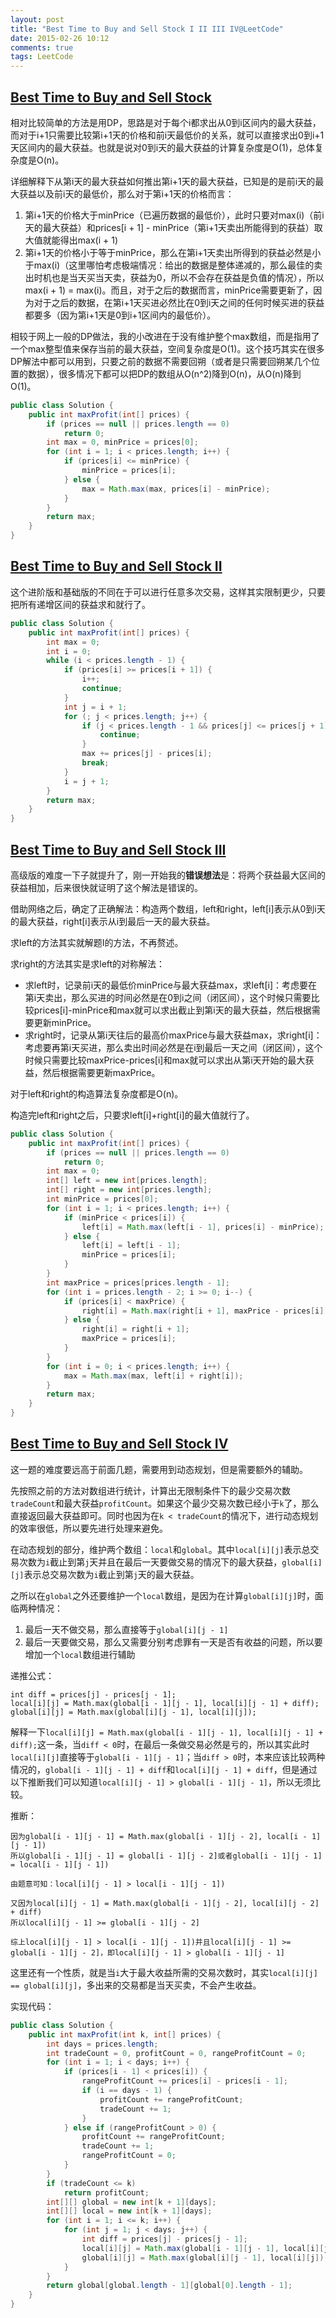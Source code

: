 ```yaml
---
layout: post
title: "Best Time to Buy and Sell Stock I II III IV@LeetCode"
date: 2015-02-26 10:12
comments: true
tags: LeetCode
---
```

## [Best Time to Buy and Sell Stock](https://oj.leetcode.com/problems/best-time-to-buy-and-sell-stock/)

相对比较简单的方法是用DP，思路是对于每个i都求出从0到i区间内的最大获益，而对于i+1只需要比较第i+1天的价格和前i天最低价的关系，就可以直接求出0到i+1天区间内的最大获益。也就是说对0到i天的最大获益的计算复杂度是O(1)，总体复杂度是O(n)。

<!-- more -->

详细解释下从第i天的最大获益如何推出第i+1天的最大获益，已知是的是前i天的最大获益以及前i天的最低价，那么对于第i+1天的价格而言：

1. 第i+1天的价格大于minPrice（已遍历数据的最低价），此时只要对max(i)（前i天的最大获益）和prices[i + 1] - minPrice（第i+1天卖出所能得到的获益）取大值就能得出max(i + 1)
2. 第i+1天的价格小于等于minPrice，那么在第i+1天卖出所得到的获益必然是小于max(i)（这里哪怕考虑极端情况：给出的数据是整体递减的，那么最佳的卖出时机也是当天买当天卖，获益为0，所以不会存在获益是负值的情况），所以max(i + 1) = max(i)。而且，对于之后的数据而言，minPrice需要更新了，因为对于之后的数据，在第i+1天买进必然比在0到i天之间的任何时候买进的获益都要多（因为第i+1天是0到i+1区间内的最低价）。

相较于网上一般的DP做法，我的小改进在于没有维护整个max数组，而是指用了一个max整型值来保存当前的最大获益，空间复杂度是O(1)。这个技巧其实在很多DP解法中都可以用到，只要之前的数据不需要回朔（或者是只需要回朔某几个位置的数据），很多情况下都可以把DP的数组从O(n^2)降到O(n)，从O(n)降到O(1)。

```java
public class Solution {
    public int maxProfit(int[] prices) {
        if (prices == null || prices.length == 0)
            return 0;
        int max = 0, minPrice = prices[0];
        for (int i = 1; i < prices.length; i++) {
            if (prices[i] <= minPrice) {
                minPrice = prices[i];
            } else {
                max = Math.max(max, prices[i] - minPrice);
            }
        }
        return max;
    }
}
```

## [Best Time to Buy and Sell Stock II](https://oj.leetcode.com/problems/best-time-to-buy-and-sell-stock-ii/)

这个进阶版和基础版的不同在于可以进行任意多次交易，这样其实限制更少，只要把所有递增区间的获益求和就行了。

```java
public class Solution {
    public int maxProfit(int[] prices) {
        int max = 0;
        int i = 0;
        while (i < prices.length - 1) {
            if (prices[i] >= prices[i + 1]) {
                i++;
                continue;
            }
            int j = i + 1;
            for (; j < prices.length; j++) {
                if (j < prices.length - 1 && prices[j] <= prices[j + 1]) {
                    continue;
                }
                max += prices[j] - prices[i];
                break;
            }
            i = j + 1;
        }
        return max;
    }
}
```

## [Best Time to Buy and Sell Stock III](https://oj.leetcode.com/problems/best-time-to-buy-and-sell-stock-iii/)

高级版的难度一下子就提升了，刚一开始我的**错误想法**是：将两个获益最大区间的获益相加，后来很快就证明了这个解法是错误的。

借助网络之后，确定了正确解法：构造两个数组，left和right，left[i]表示从0到i天的最大获益，right[i]表示从i到最后一天的最大获益。

求left的方法其实就解题I的方法，不再赘述。

求right的方法其实是求left的对称解法：

+ 求left时，记录前i天的最低价minPrice与最大获益max，求left[i]：考虑要在第i天卖出，那么买进的时间必然是在0到i之间（闭区间），这个时候只需要比较prices[i]-minPrice和max就可以求出截止到第i天的最大获益，然后根据需要更新minPrice。
+ 求right时，记录从第i天往后的最高价maxPrice与最大获益max，求right[i]：考虑要再第i天买进，那么卖出时间必然是在i到最后一天之间（闭区间），这个时候只需要比较maxPrice-prices[i]和max就可以求出从第i天开始的最大获益，然后根据需要更新maxPrice。

对于left和right的构造算法复杂度都是O(n)。

构造完left和right之后，只要求left[i]+right[i]的最大值就行了。

```java
public class Solution {
    public int maxProfit(int[] prices) {
        if (prices == null || prices.length == 0)
            return 0;
        int max = 0;
        int[] left = new int[prices.length];
        int[] right = new int[prices.length];
        int minPrice = prices[0];
        for (int i = 1; i < prices.length; i++) {
            if (minPrice < prices[i]) {
                left[i] = Math.max(left[i - 1], prices[i] - minPrice);
            } else {
                left[i] = left[i - 1];
                minPrice = prices[i];
            }
        }
        int maxPrice = prices[prices.length - 1];
        for (int i = prices.length - 2; i >= 0; i--) {
            if (prices[i] < maxPrice) {
                right[i] = Math.max(right[i + 1], maxPrice - prices[i]);
            } else {
                right[i] = right[i + 1];
                maxPrice = prices[i];
            }
        }
        for (int i = 0; i < prices.length; i++) {
            max = Math.max(max, left[i] + right[i]);
        }
        return max;
    }
}
```

## [Best Time to Buy and Sell Stock IV](https://leetcode.com/problems/best-time-to-buy-and-sell-stock-iv/)

这一题的难度要远高于前面几题，需要用到动态规划，但是需要额外的辅助。

先按照之前的方法对数组进行统计，计算出无限制条件下的最少交易次数`tradeCount`和最大获益`profitCount`。如果这个最少交易次数已经小于`k`了，那么直接返回最大获益即可。同时也因为在`k < tradeCount`的情况下，进行动态规划的效率很低，所以要先进行处理来避免。

在动态规划的部分，维护两个数组：`local`和`global`。其中`local[i][j]`表示总交易次数为`i`截止到第`j`天并且在最后一天要做交易的情况下的最大获益，`global[i][j]`表示总交易次数为`i`截止到第`j`天的最大获益。

之所以在`global`之外还要维护一个`local`数组，是因为在计算`global[i][j]`时，面临两种情况：

1. 最后一天不做交易，那么直接等于`global[i][j - 1]`
2. 最后一天要做交易，那么又需要分别考虑罪有一天是否有收益的问题，所以要增加一个`local`数组进行辅助

递推公式：
```
int diff = prices[j] - prices[j - 1];
local[i][j] = Math.max(global[i - 1][j - 1], local[i][j - 1] + diff);
global[i][j] = Math.max(global[i][j - 1], local[i][j]);
```

解释一下`local[i][j] = Math.max(global[i - 1][j - 1], local[i][j - 1] + diff);`这一条，当`diff < 0`时，在最后一条做交易必然是亏的，所以其实此时`local[i][j]`直接等于`global[i - 1][j - 1]`；当`diff > 0`时，本来应该比较两种情况的，`global[i - 1][j - 1] + diff`和`local[i][j - 1] + diff`，但是通过以下推断我们可以知道`local[i][j - 1] > global[i - 1][j - 1]`，所以无须比较。

推断：

```
因为global[i - 1][j - 1] = Math.max(global[i - 1][j - 2], local[i - 1][j - 1])
所以global[i - 1][j - 1] = global[i - 1][j - 2]或者global[i - 1][j - 1] = local[i - 1][j - 1])

由题意可知：local[i][j - 1] > local[i - 1][j - 1])

又因为local[i][j - 1] = Math.max(global[i - 1][j - 2], local[i][j - 2] + diff)
所以local[i][j - 1] >= global[i - 1][j - 2]

综上local[i][j - 1] > local[i - 1][j - 1])并且local[i][j - 1] >= global[i - 1][j - 2]，即local[i][j - 1] > global[i - 1][j - 1]
```

这里还有一个性质，就是当`i`大于最大收益所需的交易次数时，其实`local[i][j] == global[i][j]`，多出来的交易都是当天买卖，不会产生收益。

实现代码：

``` java
public class Solution {
    public int maxProfit(int k, int[] prices) {
        int days = prices.length;
        int tradeCount = 0, profitCount = 0, rangeProfitCount = 0;
        for (int i = 1; i < days; i++) {
            if (prices[i - 1] < prices[i]) {
                rangeProfitCount += prices[i] - prices[i - 1];
                if (i == days - 1) {
                    profitCount += rangeProfitCount;
                    tradeCount += 1;
                }
            } else if (rangeProfitCount > 0) {
                profitCount += rangeProfitCount;
                tradeCount += 1;
                rangeProfitCount = 0;
            }
        }
        if (tradeCount <= k)
            return profitCount;
        int[][] global = new int[k + 1][days];
        int[][] local = new int[k + 1][days];
        for (int i = 1; i <= k; i++) {
            for (int j = 1; j < days; j++) {
                int diff = prices[j] - prices[j - 1];
                local[i][j] = Math.max(global[i - 1][j - 1], local[i][j - 1] + diff);
                global[i][j] = Math.max(global[i][j - 1], local[i][j]);
            }
        }
        return global[global.length - 1][global[0].length - 1];
    }
}
```